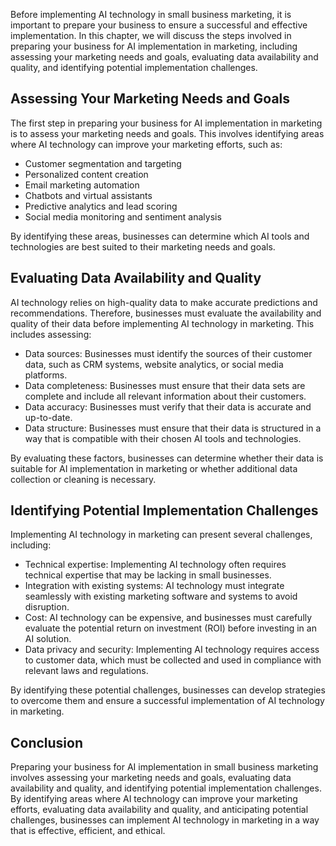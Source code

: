

Before implementing AI technology in small business marketing, it is important to prepare your business to ensure a successful and effective implementation. In this chapter, we will discuss the steps involved in preparing your business for AI implementation in marketing, including assessing your marketing needs and goals, evaluating data availability and quality, and identifying potential implementation challenges.

Assessing Your Marketing Needs and Goals
----------------------------------------

The first step in preparing your business for AI implementation in marketing is to assess your marketing needs and goals. This involves identifying areas where AI technology can improve your marketing efforts, such as:

* Customer segmentation and targeting
* Personalized content creation
* Email marketing automation
* Chatbots and virtual assistants
* Predictive analytics and lead scoring
* Social media monitoring and sentiment analysis

By identifying these areas, businesses can determine which AI tools and technologies are best suited to their marketing needs and goals.

Evaluating Data Availability and Quality
----------------------------------------

AI technology relies on high-quality data to make accurate predictions and recommendations. Therefore, businesses must evaluate the availability and quality of their data before implementing AI technology in marketing. This includes assessing:

* Data sources: Businesses must identify the sources of their customer data, such as CRM systems, website analytics, or social media platforms.
* Data completeness: Businesses must ensure that their data sets are complete and include all relevant information about their customers.
* Data accuracy: Businesses must verify that their data is accurate and up-to-date.
* Data structure: Businesses must ensure that their data is structured in a way that is compatible with their chosen AI tools and technologies.

By evaluating these factors, businesses can determine whether their data is suitable for AI implementation in marketing or whether additional data collection or cleaning is necessary.

Identifying Potential Implementation Challenges
-----------------------------------------------

Implementing AI technology in marketing can present several challenges, including:

* Technical expertise: Implementing AI technology often requires technical expertise that may be lacking in small businesses.
* Integration with existing systems: AI technology must integrate seamlessly with existing marketing software and systems to avoid disruption.
* Cost: AI technology can be expensive, and businesses must carefully evaluate the potential return on investment (ROI) before investing in an AI solution.
* Data privacy and security: Implementing AI technology requires access to customer data, which must be collected and used in compliance with relevant laws and regulations.

By identifying these potential challenges, businesses can develop strategies to overcome them and ensure a successful implementation of AI technology in marketing.

Conclusion
----------

Preparing your business for AI implementation in small business marketing involves assessing your marketing needs and goals, evaluating data availability and quality, and identifying potential implementation challenges. By identifying areas where AI technology can improve your marketing efforts, evaluating data availability and quality, and anticipating potential challenges, businesses can implement AI technology in marketing in a way that is effective, efficient, and ethical.
